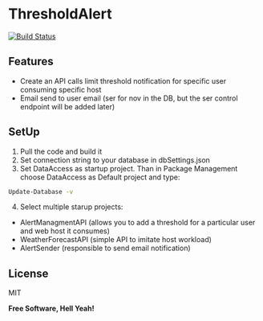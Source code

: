 # ThresholdAlert

[![Build Status](https://travis-ci.org/joemccann/dillinger.svg?branch=master)](https://travis-ci.org/joemccann/dillinger)

## Features

- Create an API calls limit threshold notification for specific user consuming specific host
- Email send to user email (ser for nov in the DB, but the ser control endpoint will be added later)

## SetUp
1. Pull the code and build it
2. Set connection string to your database in dbSettings.json
3. Set DataAccess as startup project. Than in Package Management choose DataAccess as Default project and type:

```sh
Update-Database -v
```
4. Select multiple starup projects:
- AlertManagmentAPI (allows you to add a threshold for a particular user and web host it consumes)
- WeatherForecastAPI (simple API to imitate host workload)
- AlertSender (responsible to send email notification)

## License

MIT

**Free Software, Hell Yeah!**
